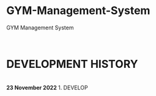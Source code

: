 # GYM-Management-System
GYM Management System


<br>

# DEVELOPMENT HISTORY

<br>
<b>23 November 2022</b>
1. DEVELOP 
